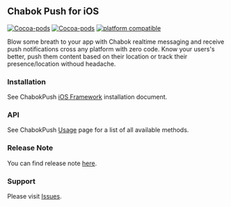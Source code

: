## Chabok Push for iOS
[![Cocoa-pods](https://img.shields.io/cocoapods/v/ChabokPush.svg)](https://cocoapods.org/pods/ChabokPush) [![Cocoa-pods](https://img.shields.io/cocoapods/dt/ChabokPush.svg)](https://cocoapods.org/pods/ChabokPush) [![platform compatible](https://img.shields.io/cocoapods/p/ChabokPush.svg)](https://cocoapods.org/pods/ChabokPush)

Blow some breath to your app with Chabok realtime messaging and receive push notifications cross any platform with zero code. Know your users's better, push them content based on their location or track their presence/location withoud headache.

### Installation
See ChabokPush [iOS Framework](http://doc.chabokpush.com/ios/installation.html) installation document.

### API
See ChabokPush [Usage](http://doc.chabokpush.com/ios/setup.html) page for a list of all available methods.

### Release Note
You can find release note [here](https://doc.chabokpush.com/ios/release-note.html).

### Support
Please visit [Issues](https://github.com/chabokpush/chabok-client-ios/issues).
